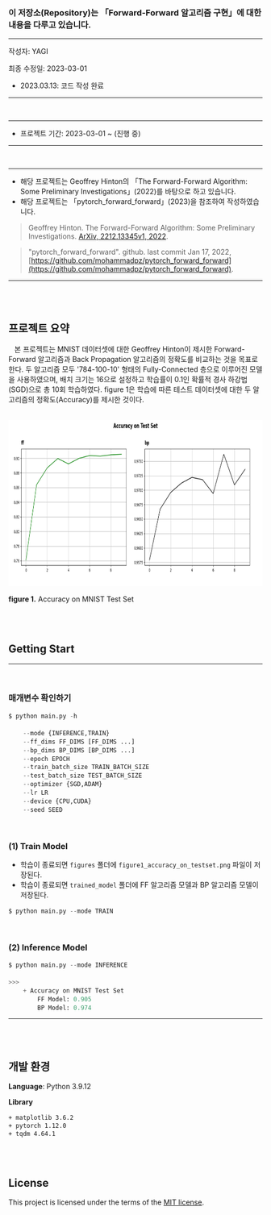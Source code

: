 ### 이 저장소(Repository)는 「Forward-Forward 알고리즘 구현」에 대한 내용을 다루고 있습니다.

***
작성자: YAGI<br>

최종 수정일: 2023-03-01
+ 2023.03.13: 코드 작성 완료
***

<br>

***
+ 프로젝트 기간: 2023-03-01 ~ (진행 중)
***
<br>

***
+ 해당 프로젝트는 Geoffrey Hinton의 「The Forward-Forward Algorithm: Some Preliminary Investigations」(2022)를 바탕으로 하고 있습니다.
+ 해당 프로젝트는 「pytorch_forward_forward」(2023)을 참조하여 작성하였습니다.

> Geoffrey Hinton. The Forward-Forward Algorithm: Some Preliminary Investigations. [ArXiv, 2212.13345v1, 2022](https://arxiv.org/pdf/2212.13345v1.pdf).

> "pytorch_forward_forward". github. last commit Jan 17, 2022, [https://github.com/mohammadpz/pytorch_forward_forward](https://github.com/mohammadpz/pytorch_forward_forward).
***
<br><br>

## 프로젝트 요약
&nbsp;&nbsp;
본 프로젝트는 MNIST 데이터셋에 대한 Geoffrey Hinton이 제시한 Forward-Forward 알고리즘과 Back Propagation 알고리즘의 정확도를 비교하는 것을 목표로 한다. 두 알고리즘 모두 '784-100-10' 형태의 Fully-Connected 층으로 이루어진 모델을 사용하였으며, 배치 크기는 16으로 설정하고 학습률이 0.1인 확률적 경사 하강법(SGD)으로 총 10회 학습하였다. figure 1은 학습에 따른 테스트 데이터셋에 대한 두 알고리즘의 정확도(Accuracy)를 제시한 것이다.

<br><img src='./figures/figure1_accuracy_on_testset.png' height='330'>

**figure 1.** Accuracy on MNIST Test Set


<br><br>

## Getting Start
***
<br>

### 매개변수 확인하기
```python
$ python main.py -h

    --mode {INFERENCE,TRAIN}
    --ff_dims FF_DIMS [FF_DIMS ...]
    --bp_dims BP_DIMS [BP_DIMS ...]
    --epoch EPOCH
    --train_batch_size TRAIN_BATCH_SIZE
    --test_batch_size TEST_BATCH_SIZE
    --optimizer {SGD,ADAM}
    --lr LR
    --device {CPU,CUDA}
    --seed SEED
```
<br>

### (1) Train Model
* 학습이 종료되면 `figures` 폴더에 `figure1_accuracy_on_testset.png` 파일이 저장된다.
* 학습이 종료되면 `trained_model` 폴더에 FF 알고리즘 모델과 BP 알고리즘 모델이 저장된다.
```python
$ python main.py --mode TRAIN
```
<br>

### (2) Inference Model
```python
$ python main.py --mode INFERENCE

>>>
    + Accuracy on MNIST Test Set
        FF Model: 0.905
        BP Model: 0.974
```

***

<br><br>

## 개발 환경
**Language**: Python 3.9.12

**Library**

    + matplotlib 3.6.2
    + pytorch 1.12.0
    + tqdm 4.64.1

<br><br>

## License
This project is licensed under the terms of the [MIT license](https://github.com/YAGI0423/forward_forward_algorithm/blob/main/LICENSE).